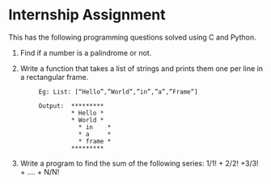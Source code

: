 # Internship Assignment 

This has the following programming questions solved using C and Python.

1. Find if a number is a palindrome or not.

2. Write a function that takes a list of strings and prints them one per line in a rectangular frame.

            Eg: List: [“Hello”,”World”,”in”,”a”,”Frame”]

            Output:  *********
                     * Hello *
                     * World *
	                   * in    *
	                   * a     *
	                   * frame *
                     *********
                     
3. Write a program to find the sum of the following series:
   1/1! + 2/2! +3/3! + …. + N/N!
